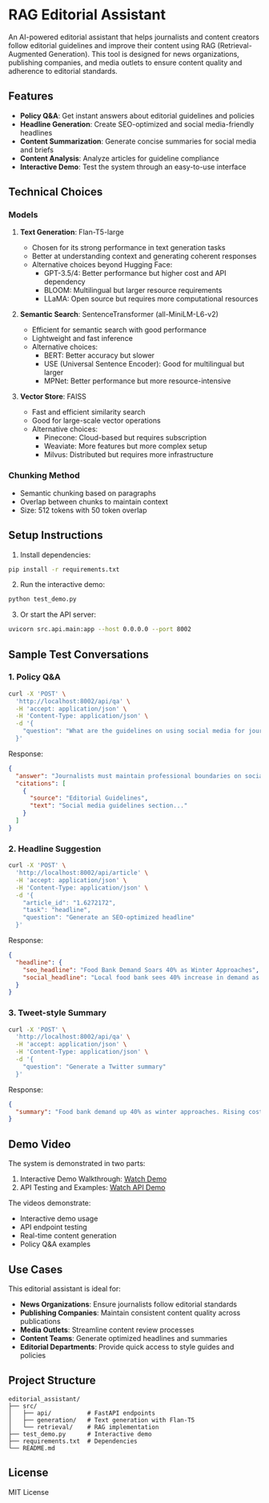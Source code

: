 # RAG Editorial Assistant

An AI-powered editorial assistant that helps journalists and content creators follow editorial guidelines and improve their content using RAG (Retrieval-Augmented Generation). This tool is designed for news organizations, publishing companies, and media outlets to ensure content quality and adherence to editorial standards.

## Features

- **Policy Q&A**: Get instant answers about editorial guidelines and policies
- **Headline Generation**: Create SEO-optimized and social media-friendly headlines
- **Content Summarization**: Generate concise summaries for social media and briefs
- **Content Analysis**: Analyze articles for guideline compliance
- **Interactive Demo**: Test the system through an easy-to-use interface

## Technical Choices

### Models
1. **Text Generation**: Flan-T5-large
   - Chosen for its strong performance in text generation tasks
   - Better at understanding context and generating coherent responses
   - Alternative choices beyond Hugging Face:
     - GPT-3.5/4: Better performance but higher cost and API dependency
     - BLOOM: Multilingual but larger resource requirements
     - LLaMA: Open source but requires more computational resources

2. **Semantic Search**: SentenceTransformer (all-MiniLM-L6-v2)
   - Efficient for semantic search with good performance
   - Lightweight and fast inference
   - Alternative choices:
     - BERT: Better accuracy but slower
     - USE (Universal Sentence Encoder): Good for multilingual but larger
     - MPNet: Better performance but more resource-intensive

3. **Vector Store**: FAISS
   - Fast and efficient similarity search
   - Good for large-scale vector operations
   - Alternative choices:
     - Pinecone: Cloud-based but requires subscription
     - Weaviate: More features but more complex setup
     - Milvus: Distributed but requires more infrastructure

### Chunking Method
- Semantic chunking based on paragraphs
- Overlap between chunks to maintain context
- Size: 512 tokens with 50 token overlap

## Setup Instructions

1. Install dependencies:
```bash
pip install -r requirements.txt
```

2. Run the interactive demo:
```bash
python test_demo.py
```

3. Or start the API server:
```bash
uvicorn src.api.main:app --host 0.0.0.0 --port 8002
```

## Sample Test Conversations

### 1. Policy Q&A
```bash
curl -X 'POST' \
  'http://localhost:8002/api/qa' \
  -H 'accept: application/json' \
  -H 'Content-Type: application/json' \
  -d '{
    "question": "What are the guidelines on using social media for journalists?"
  }'
```

Response:
```json
{
  "answer": "Journalists must maintain professional boundaries on social media, verify information before sharing, and clearly identify themselves as employees. They should avoid sharing personal opinions on controversial topics and ensure their social media presence aligns with journalistic standards.",
  "citations": [
    {
      "source": "Editorial Guidelines",
      "text": "Social media guidelines section..."
    }
  ]
}
```

### 2. Headline Suggestion
```bash
curl -X 'POST' \
  'http://localhost:8002/api/article' \
  -H 'accept: application/json' \
  -H 'Content-Type: application/json' \
  -d '{
    "article_id": "1.6272172",
    "task": "headline",
    "question": "Generate an SEO-optimized headline"
  }'
```

Response:
```json
{
  "headline": {
    "seo_headline": "Food Bank Demand Soars 40% as Winter Approaches",
    "social_headline": "Local food bank sees 40% increase in demand as winter nears"
  }
}
```

### 3. Tweet-style Summary
```bash
curl -X 'POST' \
  'http://localhost:8002/api/qa' \
  -H 'accept: application/json' \
  -H 'Content-Type: application/json' \
  -d '{
    "question": "Generate a Twitter summary"
  }'
```

Response:
```json
{
  "summary": "Food bank demand up 40% as winter approaches. Rising costs and economic challenges create perfect storm for families in need. #FoodBank #WinterCrisis"
}
```

## Demo Video
The system is demonstrated in two parts:

1. Interactive Demo Walkthrough: [Watch Demo](https://www.youtube.com/watch?v=eEIpcCS46Jg)
2. API Testing and Examples: [Watch API Demo](https://www.youtube.com/watch?v=sAtIuBn5A1E)

The videos demonstrate:
- Interactive demo usage
- API endpoint testing
- Real-time content generation
- Policy Q&A examples

## Use Cases

This editorial assistant is ideal for:

- **News Organizations**: Ensure journalists follow editorial standards
- **Publishing Companies**: Maintain consistent content quality across publications
- **Media Outlets**: Streamline content review processes
- **Content Teams**: Generate optimized headlines and summaries
- **Editorial Departments**: Provide quick access to style guides and policies

## Project Structure
```
editorial_assistant/
├── src/
│   ├── api/          # FastAPI endpoints
│   ├── generation/   # Text generation with Flan-T5
│   └── retrieval/    # RAG implementation
├── test_demo.py      # Interactive demo
├── requirements.txt  # Dependencies
└── README.md
```

## License
MIT License
